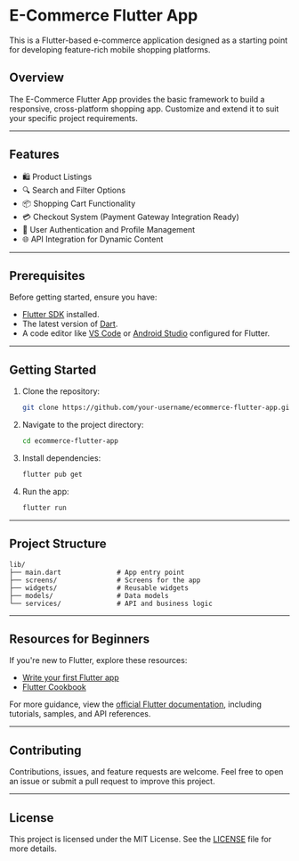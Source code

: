 # E-Commerce Flutter App

This is a Flutter-based e-commerce application designed as a starting point for developing feature-rich mobile shopping platforms.

## Overview

The E-Commerce Flutter App provides the basic framework to build a responsive, cross-platform shopping app. Customize and extend it to suit your specific project requirements.

---

## Features

- 🛍️ Product Listings
- 🔍 Search and Filter Options
- 📦 Shopping Cart Functionality
- 💳 Checkout System (Payment Gateway Integration Ready)
- 👤 User Authentication and Profile Management
- 🌐 API Integration for Dynamic Content

---

## Prerequisites

Before getting started, ensure you have:

- [Flutter SDK](https://docs.flutter.dev/get-started/install) installed.
- The latest version of [Dart](https://dart.dev/get-dart).
- A code editor like [VS Code](https://code.visualstudio.com/) or [Android Studio](https://developer.android.com/studio) configured for Flutter.

---

## Getting Started

1. Clone the repository:
   ```bash
   git clone https://github.com/your-username/ecommerce-flutter-app.git
   ```
2. Navigate to the project directory:
   ```bash
   cd ecommerce-flutter-app
   ```
3. Install dependencies:
   ```bash
   flutter pub get
   ```
4. Run the app:
   ```bash
   flutter run
   ```

---

## Project Structure

```plaintext
lib/
├── main.dart              # App entry point
├── screens/               # Screens for the app
├── widgets/               # Reusable widgets
├── models/                # Data models
└── services/              # API and business logic
```

---

## Resources for Beginners

If you're new to Flutter, explore these resources:

- [Write your first Flutter app](https://docs.flutter.dev/get-started/codelab)
- [Flutter Cookbook](https://docs.flutter.dev/cookbook)

For more guidance, view the [official Flutter documentation](https://docs.flutter.dev/), including tutorials, samples, and API references.

---

## Contributing

Contributions, issues, and feature requests are welcome. Feel free to open an issue or submit a pull request to improve this project.

---

## License

This project is licensed under the MIT License. See the [LICENSE](LICENSE) file for more details.
